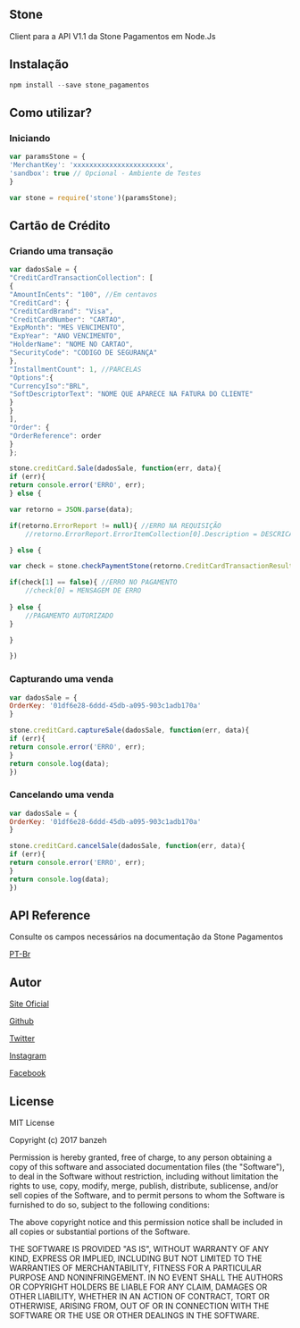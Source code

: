 ## Stone

Client para a API V1.1 da Stone Pagamentos em Node.Js

## Instalação
```js
npm install --save stone_pagamentos
```

## Como utilizar?

### Iniciando
```js
var paramsStone = {
'MerchantKey': 'xxxxxxxxxxxxxxxxxxxxxxx',
'sandbox': true // Opcional - Ambiente de Testes
}

var stone = require('stone')(paramsStone);
```

## Cartão de Crédito

### Criando uma transação
```js
var dadosSale = {
"CreditCardTransactionCollection": [
{
"AmountInCents": "100", //Em centavos
"CreditCard": {
"CreditCardBrand": "Visa",
"CreditCardNumber": "CARTAO",
"ExpMonth": "MES VENCIMENTO",
"ExpYear": "ANO VENCIMENTO",
"HolderName": "NOME NO CARTAO",
"SecurityCode": "CODIGO DE SEGURANÇA"
},
"InstallmentCount": 1, //PARCELAS
"Options":{
"CurrencyIso":"BRL",
"SoftDescriptorText": "NOME QUE APARECE NA FATURA DO CLIENTE"
}
}
],
"Order": {
"OrderReference": order
}
};

stone.creditCard.Sale(dadosSale, function(err, data){
if (err){
return console.error('ERRO', err);
} else {

var retorno = JSON.parse(data);

if(retorno.ErrorReport != null){ //ERRO NA REQUISIÇÃO
    //retorno.ErrorReport.ErrorItemCollection[0].Description = DESCRICAO DO ERRO

} else {

var check = stone.checkPaymentStone(retorno.CreditCardTransactionResultCollection[0].AcquirerReturnCode);

if(check[1] == false){ //ERRO NO PAGAMENTO
    //check[0] = MENSAGEM DE ERRO
    
} else {
    //PAGAMENTO AUTORIZADO
}

}

})
```

### Capturando uma venda
```js
var dadosSale = {
OrderKey: '01df6e28-6ddd-45db-a095-903c1adb170a'
}

stone.creditCard.captureSale(dadosSale, function(err, data){
if (err){
return console.error('ERRO', err);
}
return console.log(data);
})
```

### Cancelando uma venda
```js
var dadosSale = {
OrderKey: '01df6e28-6ddd-45db-a095-903c1adb170a'
}

stone.creditCard.cancelSale(dadosSale, function(err, data){
if (err){
return console.error('ERRO', err);
}
return console.log(data);
})
```

## API Reference

Consulte os campos necessários na documentação da Stone Pagamentos

[PT-Br](http://gateway.stone.com.br/v1.1/docs)


## Autor

[Site Oficial](http://leonardovargasleffa.com.br/)

[Github](https://github.com/leonardovargasleffa)

[Twitter](http://twitter.com/lleoo8)

[Instagram](http://instagram.com/leonardovargasleffa)

[Facebook](http://facebook.com/leonardovargasleffa)

## License

MIT License

Copyright (c) 2017 banzeh

Permission is hereby granted, free of charge, to any person obtaining a copy
of this software and associated documentation files (the "Software"), to deal
in the Software without restriction, including without limitation the rights
to use, copy, modify, merge, publish, distribute, sublicense, and/or sell
copies of the Software, and to permit persons to whom the Software is
furnished to do so, subject to the following conditions:

The above copyright notice and this permission notice shall be included in all
copies or substantial portions of the Software.

THE SOFTWARE IS PROVIDED "AS IS", WITHOUT WARRANTY OF ANY KIND, EXPRESS OR
IMPLIED, INCLUDING BUT NOT LIMITED TO THE WARRANTIES OF MERCHANTABILITY,
FITNESS FOR A PARTICULAR PURPOSE AND NONINFRINGEMENT. IN NO EVENT SHALL THE
AUTHORS OR COPYRIGHT HOLDERS BE LIABLE FOR ANY CLAIM, DAMAGES OR OTHER
LIABILITY, WHETHER IN AN ACTION OF CONTRACT, TORT OR OTHERWISE, ARISING FROM,
OUT OF OR IN CONNECTION WITH THE SOFTWARE OR THE USE OR OTHER DEALINGS IN THE
SOFTWARE.
